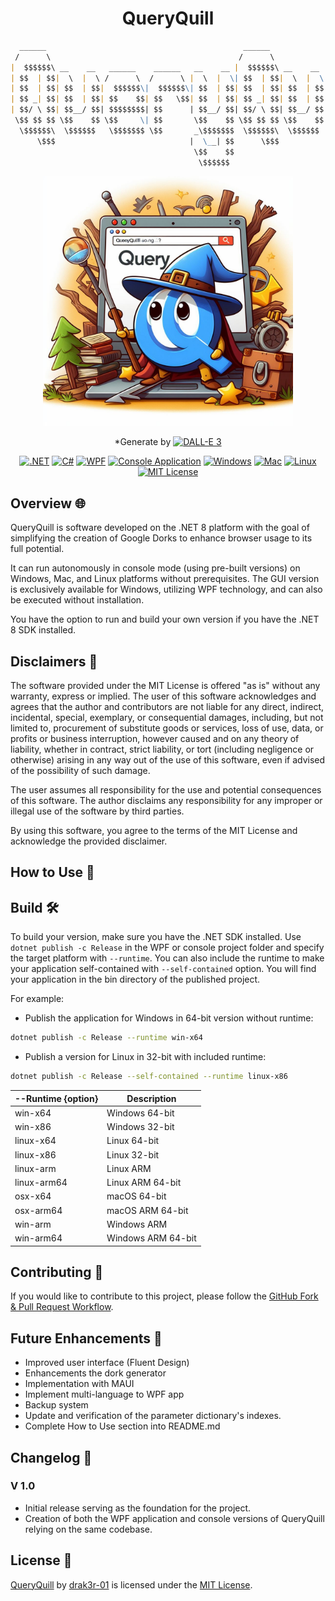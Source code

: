 <div align="center">
<h1> QueryQuill</h1>

```markdown
  ______                                            ______             __  __  __ 
 /      \                                          /      \           |  \|  \|  \
|  $$$$$$\ __    __   ______    ______   __    __ |  $$$$$$\ __    __  \$$| $$| $$
| $$  | $$|  \  |  \ /      \  /      \ |  \  |  \| $$  | $$|  \  |  \|  \| $$| $$
| $$  | $$| $$  | $$|  $$$$$$\|  $$$$$$\| $$  | $$| $$  | $$| $$  | $$| $$| $$| $$
| $$ _| $$| $$  | $$| $$    $$| $$   \$$| $$  | $$| $$ _| $$| $$  | $$| $$| $$| $$
| $$/ \ $$| $$__/ $$| $$$$$$$$| $$      | $$__/ $$| $$/ \ $$| $$__/ $$| $$| $$| $$
 \$$ $$ $$ \$$    $$ \$$     \| $$       \$$    $$ \$$ $$ $$ \$$    $$| $$| $$| $$
  \$$$$$$\  \$$$$$$   \$$$$$$$ \$$       _\$$$$$$$  \$$$$$$\  \$$$$$$  \$$ \$$ \$$
      \$$$                              |  \__| $$      \$$$                      
                                         \$$    $$                                
                                          \$$$$$$                                 
```

<img src="logo.jpg" alt="QueryQuill Image" width="400" height="400">

*Generate by [![DALL-E 3](https://img.shields.io/badge/DALL--E%203-OpenAI-%233171E3)](https://openai.com)

[![.NET](https://img.shields.io/badge/.NET-8-blueviolet)](https://dotnet.microsoft.com/)
[![C#](https://img.shields.io/badge/C%23-12.0-brightgreen)](https://docs.microsoft.com/en-us/dotnet/csharp/)
[![WPF](https://img.shields.io/badge/Application-WPF-green)](https://docs.microsoft.com/en-us/dotnet/desktop/wpf/)
[![Console Application](https://img.shields.io/badge/Application-Console-green)](https://docs.microsoft.com/en-us/dotnet/core/tools/dotnet-new)
[![Windows](https://img.shields.io/badge/Platform-Windows-informational)](https://www.microsoft.com/en-us/windows/)
[![Mac](https://img.shields.io/badge/Platform-Mac-informational)](https://www.apple.com/mac/)
[![Linux](https://img.shields.io/badge/Platform-Linux-informational)](https://www.linux.org/)
[![MIT License](https://img.shields.io/badge/License-MIT-orange)](https://opensource.org/licenses/MIT)

</div>

## Overview 🌐

QueryQuill is software developed on the .NET 8 platform with the goal of simplifying the creation of Google Dorks to enhance browser usage to its full potential.

It can run autonomously in console mode (using pre-built versions) on Windows, Mac, and Linux platforms without prerequisites. The GUI version is exclusively available for Windows, utilizing WPF technology, and can also be executed without installation.

You have the option to run and build your own version if you have the .NET 8 SDK installed.

## Disclaimers 📢

The software provided under the MIT License is offered "as is" without any warranty, express or implied. The user of this software acknowledges and agrees that the author and contributors are not liable for any direct, indirect, incidental, special, exemplary, or consequential damages, including, but not limited to, procurement of substitute goods or services, loss of use, data, or profits or business interruption, however caused and on any theory of liability, whether in contract, strict liability, or tort (including negligence or otherwise) arising in any way out of the use of this software, even if advised of the possibility of such damage.

The user assumes all responsibility for the use and potential consequences of this software. The author disclaims any responsibility for any improper or illegal use of the software by third parties.

By using this software, you agree to the terms of the MIT License and acknowledge the provided disclaimer.

## How to Use 🚀

## Build 🛠️

To build your version, make sure you have the .NET SDK installed.
Use `dotnet publish -c Release` in the WPF or console project folder and specify the target platform with `--runtime`. You can also include the runtime to make your application self-contained with `--self-contained` option. You will find your application in the bin directory of the published project.

For example:

- Publish the application for Windows in 64-bit version without runtime:

```bash
dotnet publish -c Release --runtime win-x64
```

- Publish a version for Linux in 32-bit with included runtime:

```bash
dotnet publish -c Release --self-contained --runtime linux-x86
```

| --Runtime {option}| Description         |
|-------------------|---------------------|
| win-x64           | Windows 64-bit      |
| win-x86           | Windows 32-bit      |
| linux-x64         | Linux 64-bit        |
| linux-x86         | Linux 32-bit        |
| linux-arm         | Linux ARM           |
| linux-arm64       | Linux ARM 64-bit    |
| osx-x64           | macOS 64-bit        |
| osx-arm64         | macOS ARM 64-bit    |
| win-arm           | Windows ARM         |
| win-arm64         | Windows ARM 64-bit  |

## Contributing 🤝

If you would like to contribute to this project, please follow
the [GitHub Fork & Pull Request Workflow](https://gist.github.com/Chaser324/ce0505fbed06b947d962).

## Future Enhancements 🚀

- Improved user interface (Fluent Design)
- Enhancements the dork generator
- Implementation with MAUI
- Implement multi-language to WPF app
- Backup system
- Update and verification of the parameter dictionary's indexes.
- Complete How to Use section into README.md

## Changelog 📜

### V 1.0

- Initial release serving as the foundation for the project.
- Creation of both the WPF application and console versions of QueryQuill relying on the same codebase.

## License 📄

<p>
    <a property="dct:title" rel="cc:attributionURL" href="https://github.com/drak3r-01/QueryQuill">QueryQuill</a> by <a rel="cc:attributionURL dct:creator" property="cc:attributionName" href="https://github.com/drak3r-01">drak3r-01</a> is licensed under the <a href="https://opensource.org/licenses/MIT" target="_blank" rel="license noopener noreferrer" style="display:inline-block;">MIT License</a>.
</p>
